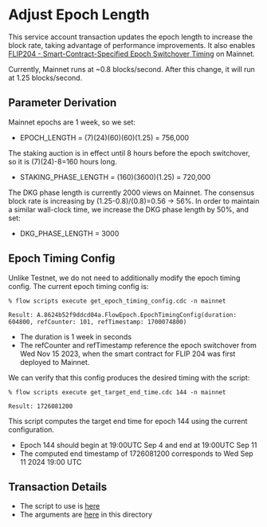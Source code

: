 # Adjust Epoch Length 

This service account transaction updates the epoch length to increase the block rate,
taking advantage of performance improvements. It also enables [FLIP204 - Smart-Contract-Specified Epoch Switchover Timing](https://github.com/onflow/flips/pull/204) on Mainnet.

Currently, Mainnet runs at ~0.8 blocks/second. After this change, it will run at 1.25 blocks/second.

## Parameter Derivation

Mainnet epochs are 1 week, so we set:
- EPOCH_LENGTH = (7)(24)(60)(60)(1.25) = 756,000

The staking auction is in effect until 8 hours before the epoch switchover, so it is (7)(24)-8=160 hours long.
- STAKING_PHASE_LENGTH = (160)(3600)(1.25) = 720,000

The DKG phase length is currently 2000 views on Mainnet.
The consensus block rate is increasing by (1.25-0.8)/(0.8)=0.56 -> 56%.
In order to maintain a similar wall-clock time, we increase the DKG phase length by 50%, and set:
- DKG_PHASE_LENGTH = 3000

## Epoch Timing Config
Unlike Testnet, we do not need to additionally modify the epoch timing config. The current epoch timing config is:
```
% flow scripts execute get_epoch_timing_config.cdc -n mainnet

Result: A.8624b52f9ddcd04a.FlowEpoch.EpochTimingConfig(duration: 604800, refCounter: 101, refTimestamp: 1700074800)
```

- The duration is 1 week in seconds
- The refCounter and refTimestamp reference the epoch switchover from Wed Nov 15 2023, when the smart contract for FLIP 204 was first deployed to Mainnet.

We can verify that this config produces the desired timing with the script:
```
% flow scripts execute get_target_end_time.cdc 144 -n mainnet

Result: 1726081200
```

This script computes the target end time for epoch 144 using the current configuration.
- Epoch 144 should begin at 19:00UTC Sep 4 and end at 19:00UTC Sep 11
- The computed end timestamp of 1726081200 corresponds to Wed Sep 11 2024 19:00 UTC

## Transaction Details
- The script to use is [here](./../../../../templates/adjust_epoch_length_v2.cdc)
- The arguments are [here](./arguments.json) in this directory
